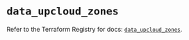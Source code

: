 # `data_upcloud_zones`

Refer to the Terraform Registry for docs: [`data_upcloud_zones`](https://registry.terraform.io/providers/upcloudltd/upcloud/5.20.1/docs/data-sources/zones).
